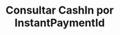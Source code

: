 ---
title: Consultar CashIn por InstantPaymentId
api:
  file: readme-hml-operations.json
  operationId: get_v1-cashin-instant-payment-id-id
hidden: false
---